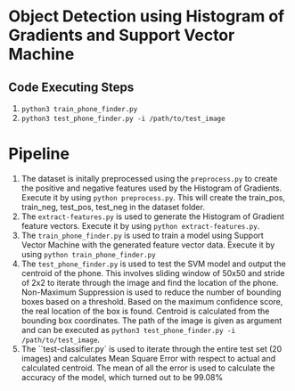 # Object Detection using Histogram of Gradients and Support Vector Machine

## Code Executing Steps

1. `python3 train_phone_finder.py`
2. `python3 test_phone_finder.py -i /path/to/test_image`

# Pipeline

1. The dataset is initally preprocessed using the `preprocess.py` to create the positive and negative features used by the Histogram of Gradients. Execute it by using `python preprocess.py`. This will create the train_pos, train_neg, test_pos, test_neg in the dataset folder.
2. The `extract-features.py` is used to generate the Histogram of Gradient feature vectors. Execute it by using `python extract-features.py`.
3. The `train_phone_finder.py` is used to train a model using Support Vector Machine with the generated feature vector data. Execute it by using `python train_phone_finder.py`
4. The `test_phone_finder.py` is used to test the SVM model and output the centroid of the phone. This involves sliding window of 50x50 and stride of 2x2 to iterate through the image and find the location of the phone. Non-Maximum Suppression is used to reduce the number of bounding boxes based on a threshold. Based on the maximum confidence score, the real location of the box is found. Centroid is calculated from the bounding box coordinates. The path of the image is given as argument and can be executed as `python3 test_phone_finder.py -i /path/to/test_image`.
5. The ``test-classifier.py` is used to iterate through the entire test set (20 images) and calculates Mean Square Error with respect to actual and calculated centroid. The mean of all the error is used to calculate the accuracy of the model, which turned out to be
   99.08%
